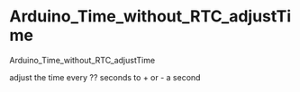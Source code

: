 # Arduino_Time_without_RTC_adjustTime
Arduino_Time_without_RTC_adjustTime

adjust the time every ?? seconds to + or - a second
